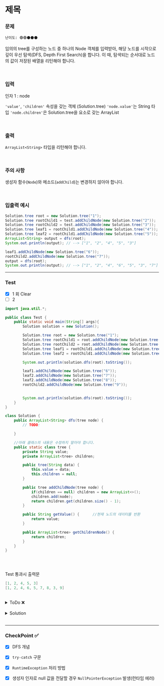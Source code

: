 # 제목

### 문제 
`난이도: 🟢🟢⚫️⚫️⚫️`

임의의 tree를 구성하는 노드 중 하나의 Node 객체를 입력받아, 해당 노드를 시작으로 깊이 우선 탐색(DFS, Depth First Search)을 합니다. 이 때, 탐색되는 순서대로 노드의 값이 저장된 배열을 리턴해야 합니다.



<br>

### 입력

인자 1 : node

`'value'`, `'children'` 속성을 갖는 객체 (Solution.tree)
`'node.value'`는 String 타입
`'node.children'`은 Solution.tree을 요소로 갖는 ArrayList


<br>

### 출력

`ArrayList<String>` 타입을 리턴해야 합니다.


<br>

### 주의 사항

생성자 함수(`Node`)와 메소드(`addChild`)는 변경하지 않아야 합니다.

<br>

### 입출력 예시

```Java
Solution.tree root = new Solution.tree("1");
Solution.tree rootChild1 = test.addChildNode(new Solution.tree("2"));
Solution.tree rootChild2 = test.addChildNode(new Solution.tree("3"));
Solution.tree leaf1 = rootChild1.addChildNode(new Solution.tree("4"));
Solution.tree leaf2 = rootChild1.addChildNode(new Solution.tree("5"));
ArrayList<String> output = dfs(root);
System.out.println(output); // --> ["1", "2", "4", "5", "3"]

leaf1.addChildNode(new Solution.tree("6"));
rootChild2.addChildNode(new Solution.tree("7"));
output = dfs(root);
System.out.println(output); // --> ["1", "2", "4", "6", "5", "3", "7"]

```

---

### Test

- [x] 1 회 Clear
- [ ] 2 

```java
import java.util.*;

public class Test {
    public static void main(String[] args){
        Solution solution = new Solution();

        Solution.tree root = new Solution.tree("1");
        Solution.tree rootChild1 = root.addChildNode(new Solution.tree("2"));
        Solution.tree rootChild2 = root.addChildNode(new Solution.tree("3"));
        Solution.tree leaf1 = rootChild1.addChildNode(new Solution.tree("4"));
        Solution.tree leaf2 = rootChild1.addChildNode(new Solution.tree("5"));

        System.out.println(solution.dfs(root).toString());

        leaf1.addChildNode(new Solution.tree("6"));
        leaf2.addChildNode(new Solution.tree("7"));
        leaf2.addChildNode(new Solution.tree("8"));
        rootChild2.addChildNode(new Solution.tree("9"));
        

        System.out.println(solution.dfs(root).toString());
    }
}

class Solution {
    public ArrayList<String> dfs(tree node) {
        // TODO:

    }

    //아래 클래스의 내용은 수정하지 말아야 합니다.
    public static class tree {
        private String value;
        private ArrayList<tree> children;

        public tree(String data) {
            this.value = data;
            this.children = null;
        }

        public tree addChildNode(tree node) {
            if(children == null) children = new ArrayList<>();
            children.add(node);
            return children.get(children.size() - 1);
        }

        public String getValue() {      //현재 노드의 데이터를 반환
            return value;
        }

        public ArrayList<tree> getChildrenNode() {
            return children;
        }
    }
}



```

<br>

Test 통과시 출력문
```java
[1, 2, 4, 5, 3]
[1, 2, 4, 6, 5, 7, 8, 3, 9]
```

<br>

<details>
    <summary>ToDo ❌</summary>

- [x] Test Clear!
- [x] CheckPoint 작성! 
</details>

<br>

<details>
    <summary>Solution</summary>

```java
class Solution {
    public ArrayList<String> dfs(tree node) {
        // TODO:

        ArrayList<String> result = new ArrayList<>();
        return preorder(node, result);
    }

    ArrayList<String> preorder(tree node, ArrayList<String> list) {
        list.add(node.value);
        try {
        preorder(node.getChildrenNode().get(0), list);
        preorder(node.getChildrenNode().get(1), list);
        } catch (RuntimeException e) {
            return null;
        }
        return list;
    }

    //아래 클래스의 내용은 수정하지 말아야 합니다.
    public static class tree {
        private String value;
        private ArrayList<tree> children;

        public tree(String data) {
            this.value = data;
            this.children = null;
        }

        public tree addChildNode(tree node) {
            if(children == null) children = new ArrayList<>();
            children.add(node);
            return children.get(children.size() - 1);
        }

        public String getValue() {      //현재 노드의 데이터를 반환
            return value;
        }

        public ArrayList<tree> getChildrenNode() {
            return children;
        }
    }
}
    
```
</details>

<br>

---

### CheckPoint ✅

- [x] DFS 개념
- [x] `try-catch` 구문 
- [x] `RuntimeException` 처리 방법
- [x] 생성자 인자로 null 값을 전달할 경우 `NullPointerException` 발생(런타임 에러) 
 